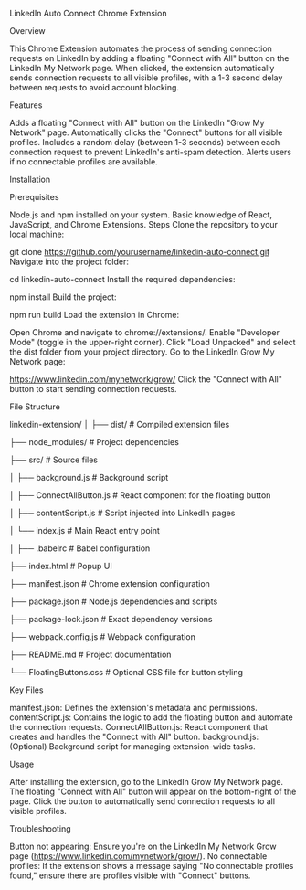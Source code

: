 LinkedIn Auto Connect Chrome Extension

Overview

This Chrome Extension automates the process of sending connection requests on LinkedIn by adding a floating "Connect with All" button on the LinkedIn My Network page. When clicked, the extension automatically sends connection requests to all visible profiles, with a 1-3 second delay between requests to avoid account blocking.

Features

Adds a floating "Connect with All" button on the LinkedIn "Grow My Network" page.
Automatically clicks the "Connect" buttons for all visible profiles.
Includes a random delay (between 1-3 seconds) between each connection request to prevent LinkedIn's anti-spam detection.
Alerts users if no connectable profiles are available.

Installation

Prerequisites

Node.js and npm installed on your system.
Basic knowledge of React, JavaScript, and Chrome Extensions.
Steps
Clone the repository to your local machine:


git clone https://github.com/yourusername/linkedin-auto-connect.git
Navigate into the project folder:

cd linkedin-auto-connect
Install the required dependencies:


npm install
Build the project:


npm run build
Load the extension in Chrome:

Open Chrome and navigate to chrome://extensions/.
Enable "Developer Mode" (toggle in the upper-right corner).
Click "Load Unpacked" and select the dist folder from your project directory.
Go to the LinkedIn Grow My Network page:


https://www.linkedin.com/mynetwork/grow/
Click the "Connect with All" button to start sending connection requests.

File Structure


linkedin-extension/
│
├── dist/                      # Compiled extension files

├── node_modules/              # Project dependencies

├── src/                       # Source files

│   ├── background.js          # Background script

│   ├── ConnectAllButton.js    # React component for the floating button

│   ├── contentScript.js       # Script injected into LinkedIn pages

│   └── index.js               # Main React entry point

│
├── .babelrc                   # Babel configuration

├── index.html                 # Popup UI

├── manifest.json              # Chrome extension configuration

├── package.json               # Node.js dependencies and scripts

├── package-lock.json          # Exact dependency versions

├── webpack.config.js          # Webpack configuration

├── README.md                  # Project documentation

└── FloatingButtons.css        # Optional CSS file for button styling

Key Files

manifest.json: Defines the extension's metadata and permissions.
contentScript.js: Contains the logic to add the floating button and automate the connection requests.
ConnectAllButton.js: React component that creates and handles the "Connect with All" button.
background.js: (Optional) Background script for managing extension-wide tasks.

Usage

After installing the extension, go to the LinkedIn Grow My Network page.
The floating "Connect with All" button will appear on the bottom-right of the page.
Click the button to automatically send connection requests to all visible profiles.

Troubleshooting

Button not appearing: Ensure you're on the LinkedIn My Network Grow page (https://www.linkedin.com/mynetwork/grow/).
No connectable profiles: If the extension shows a message saying "No connectable profiles found," ensure there are profiles visible with "Connect" buttons.






